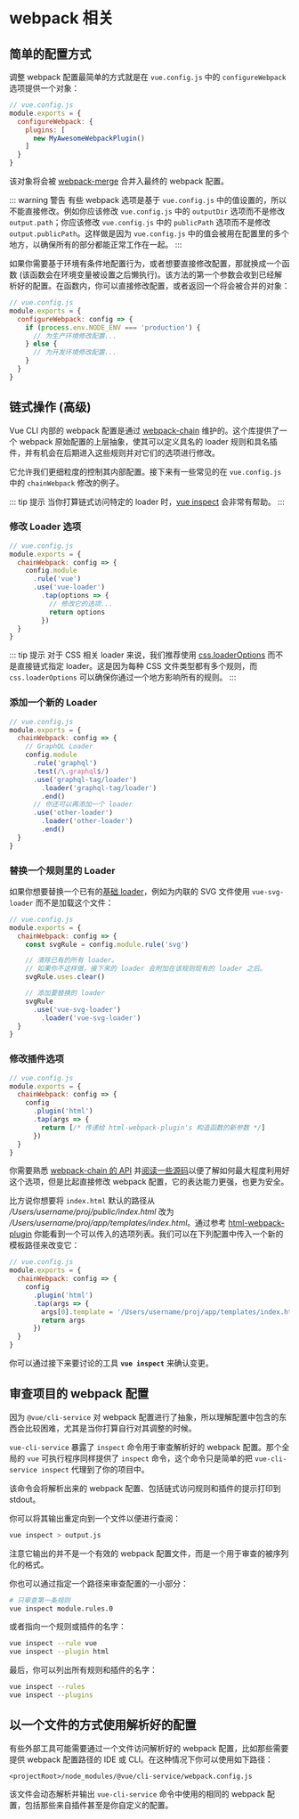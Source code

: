 # webpack 相关

## 简单的配置方式

调整 webpack 配置最简单的方式就是在 `vue.config.js` 中的 `configureWebpack` 选项提供一个对象：

``` js
// vue.config.js
module.exports = {
  configureWebpack: {
    plugins: [
      new MyAwesomeWebpackPlugin()
    ]
  }
}
```

该对象将会被 [webpack-merge](https://github.com/survivejs/webpack-merge) 合并入最终的 webpack 配置。

::: warning 警告
有些 webpack 选项是基于 `vue.config.js` 中的值设置的，所以不能直接修改。例如你应该修改 `vue.config.js` 中的 `outputDir` 选项而不是修改 `output.path`；你应该修改 `vue.config.js` 中的 `publicPath` 选项而不是修改 `output.publicPath`。这样做是因为 `vue.config.js` 中的值会被用在配置里的多个地方，以确保所有的部分都能正常工作在一起。
:::

如果你需要基于环境有条件地配置行为，或者想要直接修改配置，那就换成一个函数 (该函数会在环境变量被设置之后懒执行)。该方法的第一个参数会收到已经解析好的配置。在函数内，你可以直接修改配置，或者返回一个将会被合并的对象：

``` js
// vue.config.js
module.exports = {
  configureWebpack: config => {
    if (process.env.NODE_ENV === 'production') {
      // 为生产环境修改配置...
    } else {
      // 为开发环境修改配置...
    }
  }
}
```

## 链式操作 (高级)

Vue CLI 内部的 webpack 配置是通过 [webpack-chain](https://github.com/mozilla-neutrino/webpack-chain) 维护的。这个库提供了一个 webpack 原始配置的上层抽象，使其可以定义具名的 loader 规则和具名插件，并有机会在后期进入这些规则并对它们的选项进行修改。

它允许我们更细粒度的控制其内部配置。接下来有一些常见的在 `vue.config.js` 中的 `chainWebpack` 修改的例子。

::: tip 提示
当你打算链式访问特定的 loader 时，[vue inspect](#审查项目的-webpack-配置) 会非常有帮助。
:::

### 修改 Loader 选项

``` js
// vue.config.js
module.exports = {
  chainWebpack: config => {
    config.module
      .rule('vue')
      .use('vue-loader')
        .tap(options => {
          // 修改它的选项...
          return options
        })
  }
}
```

::: tip 提示
对于 CSS 相关 loader 来说，我们推荐使用 [css.loaderOptions](../config/#css-loaderoptions) 而不是直接链式指定 loader。这是因为每种 CSS 文件类型都有多个规则，而 `css.loaderOptions` 可以确保你通过一个地方影响所有的规则。
:::

### 添加一个新的 Loader

``` js
// vue.config.js
module.exports = {
  chainWebpack: config => {
    // GraphQL Loader
    config.module
      .rule('graphql')
      .test(/\.graphql$/)
      .use('graphql-tag/loader')
        .loader('graphql-tag/loader')
        .end()
      // 你还可以再添加一个 loader
      .use('other-loader')
        .loader('other-loader')
        .end()
  }
}
```

### 替换一个规则里的 Loader

如果你想要替换一个已有的[基础 loader](https://github.com/vuejs/vue-cli/tree/dev/packages/%40vue/cli-service/lib/config/base.js)，例如为内联的 SVG 文件使用 `vue-svg-loader` 而不是加载这个文件：

``` js
// vue.config.js
module.exports = {
  chainWebpack: config => {
    const svgRule = config.module.rule('svg')

    // 清除已有的所有 loader。
    // 如果你不这样做，接下来的 loader 会附加在该规则现有的 loader 之后。
    svgRule.uses.clear()

    // 添加要替换的 loader
    svgRule
      .use('vue-svg-loader')
        .loader('vue-svg-loader')
  }
}
```

### 修改插件选项

``` js
// vue.config.js
module.exports = {
  chainWebpack: config => {
    config
      .plugin('html')
      .tap(args => {
        return [/* 传递给 html-webpack-plugin's 构造函数的新参数 */]
      })
  }
}
```

你需要熟悉 [webpack-chain 的 API](https://github.com/mozilla-neutrino/webpack-chain#getting-started) 并[阅读一些源码](https://github.com/vuejs/vue-cli/tree/dev/packages/%40vue/cli-service/lib/config)以便了解如何最大程度利用好这个选项，但是比起直接修改 webpack 配置，它的表达能力更强，也更为安全。

比方说你想要将 `index.html` 默认的路径从 */Users/username/proj/public/index.html* 改为 */Users/username/proj/app/templates/index.html*。通过参考 [html-webpack-plugin](https://github.com/jantimon/html-webpack-plugin#options) 你能看到一个可以传入的选项列表。我们可以在下列配置中传入一个新的模板路径来改变它：

``` js
// vue.config.js
module.exports = {
  chainWebpack: config => {
    config
      .plugin('html')
      .tap(args => {
        args[0].template = '/Users/username/proj/app/templates/index.html'
        return args
      })
  }
}
```

你可以通过接下来要讨论的工具 **`vue inspect`** 来确认变更。

## 审查项目的 webpack 配置

因为 `@vue/cli-service` 对 webpack 配置进行了抽象，所以理解配置中包含的东西会比较困难，尤其是当你打算自行对其调整的时候。

`vue-cli-service` 暴露了 `inspect` 命令用于审查解析好的 webpack 配置。那个全局的 `vue` 可执行程序同样提供了 `inspect` 命令，这个命令只是简单的把 `vue-cli-service inspect` 代理到了你的项目中。

该命令会将解析出来的 webpack 配置、包括链式访问规则和插件的提示打印到 stdout。

你可以将其输出重定向到一个文件以便进行查阅：

```bash
vue inspect > output.js
```

注意它输出的并不是一个有效的 webpack 配置文件，而是一个用于审查的被序列化的格式。

你也可以通过指定一个路径来审查配置的一小部分：

```bash
# 只审查第一条规则
vue inspect module.rules.0
```

或者指向一个规则或插件的名字：

```bash
vue inspect --rule vue
vue inspect --plugin html
```

最后，你可以列出所有规则和插件的名字：

```bash
vue inspect --rules
vue inspect --plugins
```

## 以一个文件的方式使用解析好的配置

有些外部工具可能需要通过一个文件访问解析好的 webpack 配置，比如那些需要提供 webpack 配置路径的 IDE 或 CLI。在这种情况下你可以使用如下路径：

```
<projectRoot>/node_modules/@vue/cli-service/webpack.config.js
```

该文件会动态解析并输出 `vue-cli-service` 命令中使用的相同的 webpack 配置，包括那些来自插件甚至是你自定义的配置。
